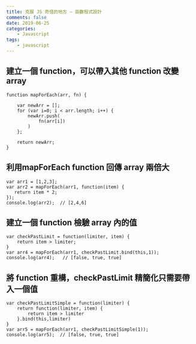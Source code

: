 ```yaml
---
title: 克服 JS 奇怪的地方 — 函數程式設計
comments: false
date: 2019-06-25
categories:
    - Javascript
tags:
    - javascript
---
```


## 建立一個 function，可以帶入其他 function 改變 array
```
function mapForEach(arr, fn) {
    
    var newArr = [];
    for (var i=0; i < arr.length; i++) {
        newArr.push(
            fn(arr[i])   
        )
    };
    
    return newArr;
}
```

## 利用mapForEach function 回傳 array 兩倍大
```
var arr1 = [1,2,3];
var arr2 = mapForEach(arr1, function(item) {
   return item * 2; 
});
console.log(arr2);  // [2,4,6]
```

## 建立一個 function 檢驗 array 內的值
```
var checkPastLimit = function(limiter, item) {
    return item > limiter;   
}
var arr4 = mapForEach(arr1, checkPastLimit.bind(this,1));
console.log(arr4);   // [false, true, true]
```

## 將 function 重構，checkPastLimit 精簡化只需要帶入一個值
```
var checkPastLimitSimple = function(limiter) {
    return function(limiter, item) {
        return item > limiter
    }.bind(this,limiter)
}
var arr5 = mapForEach(arr1, checkPastLimitSimple(1));
console.log(arr5);  // [false, true, true]
```